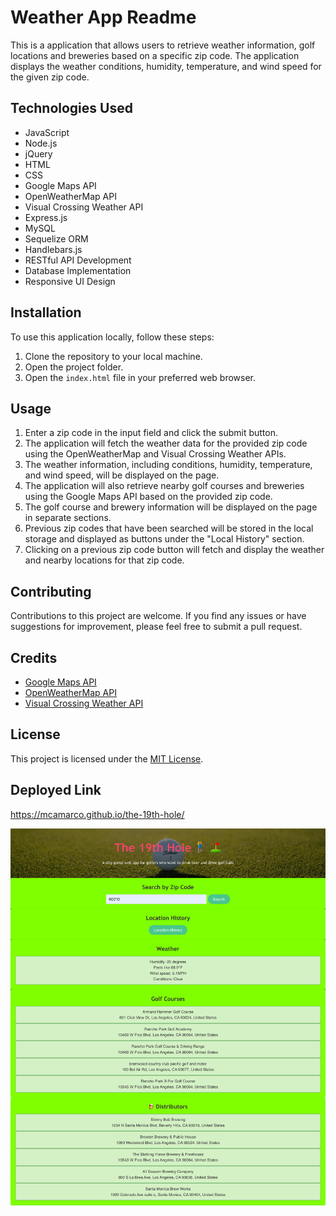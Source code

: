 # Weather App Readme

This is a  application that allows users to retrieve weather information, golf locations and breweries based on a specific zip code. The application displays the weather conditions, humidity, temperature, and wind speed for the given zip code. 

## Technologies Used

- JavaScript
- Node.js
- jQuery
- HTML
- CSS
- Google Maps API
- OpenWeatherMap API
- Visual Crossing Weather API
- Express.js
- MySQL
- Sequelize ORM
- Handlebars.js
- RESTful API Development
- Database Implementation
- Responsive UI Design


## Installation

To use this application locally, follow these steps:

1. Clone the repository to your local machine.
2. Open the project folder.
3. Open the `index.html` file in your preferred web browser.

## Usage

1. Enter a zip code in the input field and click the submit button.
2. The application will fetch the weather data for the provided zip code using the OpenWeatherMap and Visual Crossing Weather APIs.
3. The weather information, including conditions, humidity, temperature, and wind speed, will be displayed on the page.
4. The application will also retrieve nearby golf courses and breweries using the Google Maps API based on the provided zip code.
5. The golf course and brewery information will be displayed on the page in separate sections.
6. Previous zip codes that have been searched will be stored in the local storage and displayed as buttons under the "Local History" section.
7. Clicking on a previous zip code button will fetch and display the weather and nearby locations for that zip code.

## Contributing

Contributions to this project are welcome. If you find any issues or have suggestions for improvement, please feel free to submit a pull request.

## Credits

- [Google Maps API](https://developers.google.com/maps/documentation)
- [OpenWeatherMap API](https://openweathermap.org/api)
- [Visual Crossing Weather API](https://www.visualcrossing.com/weather-data-editions)

## License

This project is licensed under the [MIT License](https://opensource.org/licenses/MIT).

## Deployed Link

https://mcamarco.github.io/the-19th-hole/

![Screenshot 19th Hole](/assets/screenshot%20pro.png)
